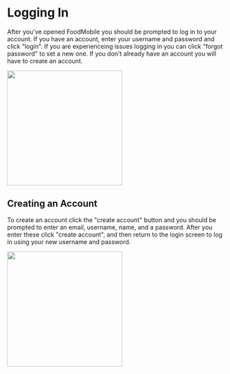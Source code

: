 # Logging In 

After you've opened FoodMobile you should be prompted to log in to your account. If you have an account, enter your username and password and click "login". If you are experienceing issues logging in you can click "forgot password" to set a new one. If you don't already have an account you will have to create an account. 

<img src="https://raw.githubusercontent.com/FoodMobile/Docs/master/docs/user_docs_images/user_docs_images/login.png" heigth="475" width="267.5">



## Creating an Account
To create an account click the "create account" button and you should be prompted to enter an email, username, name, and a password. After you enter these click "create account", and then return to the login screen to log in using your new username and password. 

<img src="https://raw.githubusercontent.com/FoodMobile/Docs/master/docs/user_docs_images/user_docs_images/create_account.png" heigth="475" width="267.5">
